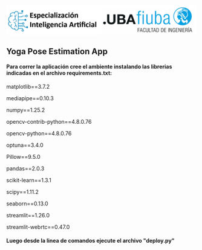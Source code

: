 <p align="center">
<img src=doc/inicio.png>
</p>

## Yoga Pose Estimation App


#### Para correr la aplicación cree el ambiente instalando las librerias indicadas en el archivo requirements.txt:

matplotlib==3.7.2

mediapipe==0.10.3

numpy==1.25.2

opencv-contrib-python==4.8.0.76

opencv-python==4.8.0.76

optuna==3.4.0

Pillow==9.5.0

pandas==2.0.3

scikit-learn==1.3.1

scipy==1.11.2

seaborn==0.13.0

streamlit==1.26.0

streamlit-webrtc==0.47.0

#### Luego desde la linea de comandos ejecute el archivo "deploy.py"



